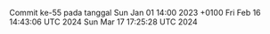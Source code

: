 Commit ke-55 pada tanggal Sun Jan 01 14:00 2023 +0100
Fri Feb 16 14:43:06 UTC 2024
Sun Mar 17 17:25:28 UTC 2024
